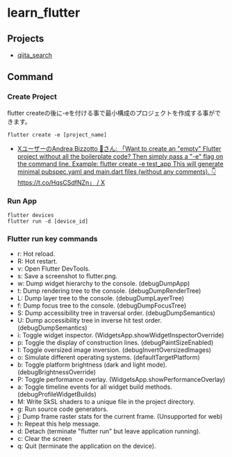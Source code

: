 # learn_flutter

## Projects

- [qiita_search](/qiita_search/)

## Command

### Create Project

flutter createの後に-eを付ける事で最小構成のプロジェクトを作成する事ができます。

```shell
flutter create -e [project_name]
```

- [XユーザーのAndrea Bizzotto 💙さん: 「Want to create an "empty" Flutter project without all the boilerplate code? Then simply pass a "-e" flag on the command line. Example: flutter create -e test_app This will generate minimal pubspec.yaml and main.dart files (without any comments). 👇 https://t.co/HqsCSdfNZn」 / X](https://x.com/biz84/status/1663204152032231425)

### Run App

```shell
flutter devices
flutter run -d [device_id]
```

### Flutter run key commands

- r: Hot reload.
- R: Hot restart.
- v: Open Flutter DevTools.
- s: Save a screenshot to flutter.png.
- w: Dump widget hierarchy to the console.                                               (debugDumpApp)
- t: Dump rendering tree to the console.                                          (debugDumpRenderTree)
- L: Dump layer tree to the console.                                               (debugDumpLayerTree)
- f: Dump focus tree to the console.                                               (debugDumpFocusTree)
- S: Dump accessibility tree in traversal order.                                   (debugDumpSemantics)
- U: Dump accessibility tree in inverse hit test order.                            (debugDumpSemantics)
- i: Toggle widget inspector.                                  (WidgetsApp.showWidgetInspectorOverride)
- p: Toggle the display of construction lines.                                  (debugPaintSizeEnabled)
- I: Toggle oversized image inversion.                                     (debugInvertOversizedImages)
- o: Simulate different operating systems.                                      (defaultTargetPlatform)
- b: Toggle platform brightness (dark and light mode).                        (debugBrightnessOverride)
- P: Toggle performance overlay.                                    (WidgetsApp.showPerformanceOverlay)
- a: Toggle timeline events for all widget build methods.                    (debugProfileWidgetBuilds)
- M: Write SkSL shaders to a unique file in the project directory.
- g: Run source code generators.
- j: Dump frame raster stats for the current frame. (Unsupported for web)
- h: Repeat this help message.
- d: Detach (terminate "flutter run" but leave application running).
- c: Clear the screen
- q: Quit (terminate the application on the device).
